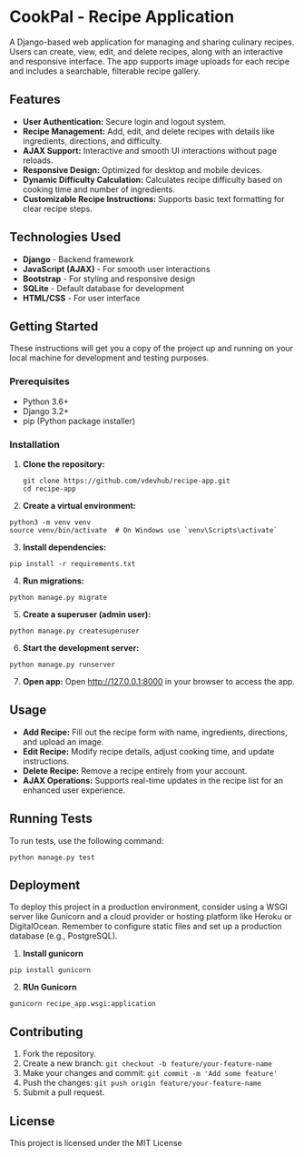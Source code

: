 # CookPal - Recipe Application

A Django-based web application for managing and sharing culinary recipes. Users can create, view, edit, and delete recipes, along with an interactive and responsive interface. The app supports image uploads for each recipe and includes a searchable, filterable recipe gallery.

## Features

- **User Authentication:** Secure login and logout system.
- **Recipe Management:** Add, edit, and delete recipes with details like ingredients, directions, and difficulty.
- **AJAX Support:** Interactive and smooth UI interactions without page reloads.
- **Responsive Design:** Optimized for desktop and mobile devices.
- **Dynamic Difficulty Calculation:** Calculates recipe difficulty based on cooking time and number of ingredients.
- **Customizable Recipe Instructions:** Supports basic text formatting for clear recipe steps.

## Technologies Used

- **Django** - Backend framework
- **JavaScript (AJAX)** - For smooth user interactions
- **Bootstrap** - For styling and responsive design
- **SQLite** - Default database for development
- **HTML/CSS** - For user interface

## Getting Started

These instructions will get you a copy of the project up and running on your local machine for development and testing purposes.

### Prerequisites

- Python 3.6+
- Django 3.2+
- pip (Python package installer)

### Installation

1. **Clone the repository:**

   ```
   git clone https://github.com/vdevhub/recipe-app.git
   cd recipe-app
   ```
2. **Create a virtual environment:**
```
python3 -m venv venv
source venv/bin/activate  # On Windows use `venv\Scripts\activate`
```

3. **Install dependencies:**
```
pip install -r requirements.txt
```

4. **Run migrations:**
```
python manage.py migrate
```

5. **Create a superuser (admin user):**
```
python manage.py createsuperuser
```
6. **Start the development server:**
```
python manage.py runserver
```
7. **Open app:**
Open http://127.0.0.1:8000 in your browser to access the app.

## Usage

- **Add Recipe:** Fill out the recipe form with name, ingredients, directions, and upload an image.
- **Edit Recipe:** Modify recipe details, adjust cooking time, and update instructions.
- **Delete Recipe:** Remove a recipe entirely from your account.
- **AJAX Operations:** Supports real-time updates in the recipe list for an enhanced user experience.

## Running Tests

To run tests, use the following command:

```
python manage.py test
```

## Deployment
To deploy this project in a production environment, consider using a WSGI server like Gunicorn and a cloud provider or hosting platform like Heroku or DigitalOcean. Remember to configure static files and set up a production database (e.g., PostgreSQL).
1. **Install gunicorn**
```
pip install gunicorn
```
2. **RUn Gunicorn**
```
gunicorn recipe_app.wsgi:application
```

## Contributing

1. Fork the repository.
2. Create a new branch: `git checkout -b feature/your-feature-name`
3. Make your changes and commit: `git commit -m 'Add some feature'`
4. Push the changes: `git push origin feature/your-feature-name`
5. Submit a pull request.

## License
This project is licensed under the MIT License
